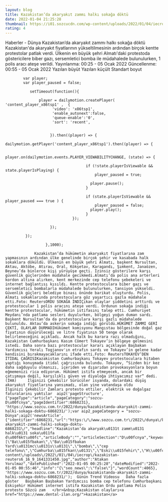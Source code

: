 ```yaml
--- 
layout: blog
title: Kazakistan’da akaryakıt zammı halkı sokağa döktü
date: 2022-01-04 21:25:28
thumbnail: https://i01.sozcucdn.com/wp-content/uploads/2022/01/04/iecrop/kazakistan-reuters6_16_9_1641331450-670x371.jpg
rating: 4
---
```

   Haberler - Dünya Kazakistan’da akaryakıt zammı halkı sokağa döktü Kazakistan'da akaryakıt fiyatlarının yükseltilmesinin ardından birçok kentte protestolar patlak verdi. Ülkenin en büyük şehri Almatı'daki protestoda göstericilere biber gazı, sersemletici bomba ile müdahalede bulunulurken, 1 polis aracı ateşe verildi.        Yayınlanma: 00:25 - 05 Ocak 2022  Güncellenme: 00:55 - 05 Ocak 2022                 Yazıları büyüt Yazıları küçült Standart boyut         
            
            var player;
            var player_paused = false;
         
               setTimeout(function(){
                  
                   player = dailymotion.createPlayer( 'content_player_x86tsp1' ,  {
                         'video': 'x86tsp1',
                         'enable_autonext':false,
                         'queue-enable':'0',
                         'sort': 'recent',
                         
                          
                        }).then((player) => {
                          dailymotion.getPlayer('content_player_x86tsp1').then((player) => {
                          
                                  player.on(dailymotion.events.PLAYER_VIEWABILITYCHANGE, (state) => {
                                   
                                        if (!state.playerIsViewable && state.playerIsPlaying) {
                                            player_paused = true;
                                            
                                          player.pause();
                                        }
                                    
                                        if (state.playerIsViewable && player_paused === true ) {
                                            player_paused = false;
                                          player.play();
                                        }
                                  });
                          
                        });
                           
             });
                   
                      },1000);
            
                 Kazakistan’da hükümetin akaryakıt fiyatlarına zam yapmasının ardından ülke genelinde birçok şehir ve kasabada halk sokaklara döküldü. Ülkenin en büyük şehri Almatı, başkent Nursultan, Aktau, Aktöbe, Atırau, Oral, Kökşetav, Karagandı, Şımkent, Janaözen, Beyneu’da binlerce kişi yürüyüşe geçti. İzinsiz gösterilere karşı güvenlik güçlerinden müdahale gecikmedi.Almatı’da polis ana arterleri kordon altına alırken, kent merkezinde cep telefonu şebekeleri ve internet bağlantısı kısıldı. Kentte protestoculara biber gazı ve sersemletici bombalarla müdahalede bulunulurken, tansiyon yükseldi. Güvenlik güçleri belediye binası önünde barikat oluşturdu. Polis, Almatı sokaklarında protestoculara göz yaşartıcı gazla müdahale etti.Foto: ReutersORDU SOKAĞA İNDİÇıkan olaylar şiddetini arttırdı ve protestocular 1 polis aracını ateşe verdi. Ordunun sokağa indiği kentte protestocular, hükümetin istifasını talep etti. Cumhuriyet Meydanı’nda patlama sesleri duyulurken, bölgeyi yoğun duman sardı. Başkent Nursultan’da da protestoculara karşı gazlı müdahalede bulunuldu. Aktau’da askerin sokağa indiği görüldü.HÜKÜMET ZAMMI GERİ ÇEKTİ, OLAYLAR DURMADIHükümet komisyonu Mangıstau bölgesinde doğal gaz fiyatının düşürüleceği ve litre fiyatının 50 tenge olarak belirleneceğini açıkladı. Ancak halk bu karara razı olmadığını, Kazakistan Cumhurbaşkanı Kasım Cömert Tokayev’in bölgeye gelmesini istedi. Daha sonra bazı protestocular kararı açıklayan Başbakan Yardımcısı Yeralı Togjanov'ın etrafın sardı ve Tokayev’in gelene kadar kendisini bırakmayacaklarını ifade etti.Foto: ReutersTOKAYEV’DEN İTİDAL ÇAĞRISIKazakistan Cumhurbaşkanı Tokayev protestoculara hitaben yaptığı konuşmada itidal çağrısında bulundu. Tokayev, “Sizden bir kez daha sağduyulu olmanızı, içeriden ve dışarıdan provokasyonlara boyun eğmemenizi rica ediyorum. Hükümet istifa etmeyecek, ancak bir çatışmaya değil, karşılıklı güven ve diyaloğa ihtiyacımız var” dedi. (İHA)     İlginizi Çekebilir Sürücüler isyanda, dolardaki düşüş akaryakıt fiyatlarına yansımadı, olan yine vatandaşa oldu      İlginizi Çekebilir Zamları protesto ettiler, elektrik ve doğalgaz faturalarını yaktılar  aip2('pageStructure', {"pageType":"article","pageCategory":"sozcu-D\u00fcnya","pageIdentifier":6868231}, 'https://www.sozcu.com.tr/2022/dunya/kazakistanda-akaryakit-zammi-halki-sokaga-doktu-6868231/');var aip2_pageCategory = "sozcu-Dünya";aip2('newsArticle', {"identifier":6868231,"url":"https:\/\/www.sozcu.com.tr\/2022\/dunya\/kazakistanda-akaryakit-zammi-halki-sokaga-doktu-6868231\/","headline":"Kazakistan’da akaryak\u0131t zamm\u0131 halk\u0131 soka\u011fa d\u00f6kt\u00fc","articleBody":"","articleSection":"D\u00fcnya","keywords":"[\"Ba\\u015fbakan\",\"Ba\\u015fbakan Yard\\u0131mc\\u0131s\\u0131\",\"bomba\",\"cep telefonu\",\"Cumhurba\\u015fkan\\u0131\",\"Eski\\u015fehir\",\"H\\u00fck\\u00fcmet\",\"internet\",\"istifa\",\"Kazakistan\",\"Ordu\",\"patlama\",\"Polis\",\"protesto\",\"S\\u00f6zc\\u00fc\",\"zam\"]","image_1":"https:\/\/i01.sozcucdn.com\/wp-content\/uploads\/2022\/01\/04\/iecrop\/kazakistan-reuters6_16_9_1641331450.jpg","author":"Atakan Yorulmaz","datePublished":"2022-01-05 00:25:28","dateModified":"2022-01-05 00:55:46","info":"{\"seo_news\":\"false\"}","wordCount":4065}, 'https://www.sozcu.com.tr/2022/dunya/kazakistanda-akaryakit-zammi-halki-sokaga-doktu-6868231/');  Günün Trend Videosu   Daha fazla göster   Başbakan Başbakan Yardımcısı bomba cep telefonu Cumhurbaşkanı Eskişehir Hükümet internet istifa Kazakistan Ordu patlama Polis protesto Sözcü zam   </br>&nbsp;Kazakistan olayları<a href="https://www.dental-ilan.org/">kazakistan</a>
